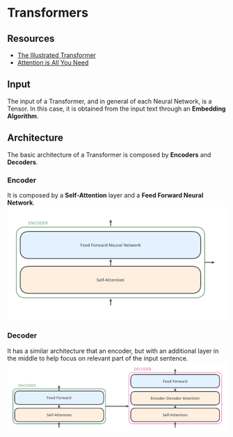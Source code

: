 # Transformers
## Resources
- [The Illustrated Transformer](https://jalammar.github.io/illustrated-transformer/)
- [Attention is All You Need](https://arxiv.org/abs/1706.03762)

## Input
The input of a Transformer, and in general of each Neural Network, is a Tensor. In this case, it is obtained from the input
text through an **Embedding Algorithm**.

## Architecture
The basic architecture of a Transformer is composed by **Encoders** and **Decoders**.

### Encoder
It is composed by a **Self-Attention** layer and a **Feed Forward Neural Network**.
![Encoder Architecture](./images/encoder.png)

### Decoder
It has a similar architecture that an encoder, but with an additional layer in the middle to
help focus on relevant part of the input sentence.
![Encoder Architecture](./images/decoder.png)
